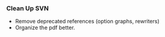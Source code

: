 ### Clean Up SVN ###
 - Remove deprecated references (option graphs, rewriters)
 - Organize the pdf better.